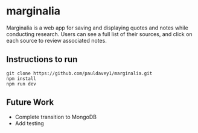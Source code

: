 # marginalia
Marginalia is a web app for saving and displaying quotes and notes while conducting research. Users can see a full list of their sources, and click on each source to review associated notes.

## Instructions to run

```
git clone https://github.com/pauldavey1/marginalia.git
npm install
npm run dev
```

## Future Work

- Complete transition to MongoDB
- Add testing
